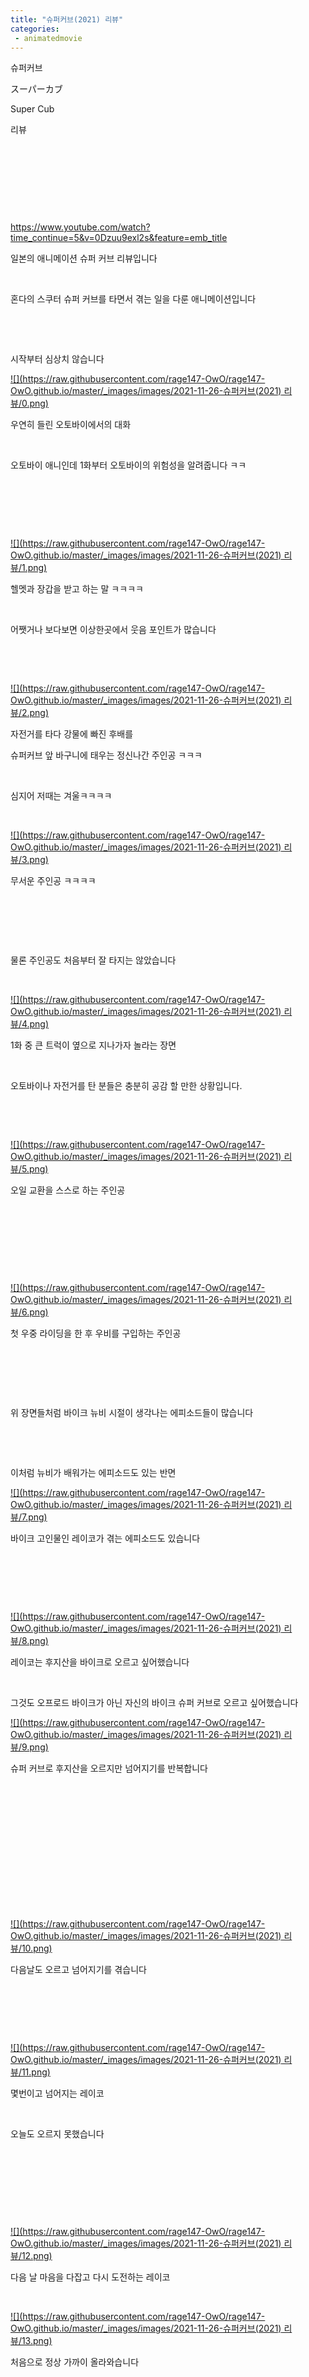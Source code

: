 ```yaml
---
title: "슈퍼커브(2021) 리뷰"
categories:
 - animatedmovie
---
```









슈퍼커브

スーパーカブ

Super Cub

리뷰

​

​

​

​

<https://www.youtube.com/watch?time_continue=5&v=0Dzuu9exl2s&feature=emb_title>





 











일본의 애니메이션 슈퍼 커브 리뷰입니다

​

혼다의 스쿠터 슈퍼 커브를 타면서 겪는 일을 다룬 애니메이션입니다

​

​

시작부터 심상치 않습니다





 



[![](https://raw.githubusercontent.com/rage147-OwO/rage147-OwO.github.io/master/_images/images/2021-11-26-슈퍼커브(2021) 리뷰/0.png)](#)








우연히 들린 오토바이에서의 대화

​

오토바이 애니인데 1화부터 오토바이의 위험성을 알려줍니다 ㅋㅋ

​

​

​





 



[![](https://raw.githubusercontent.com/rage147-OwO/rage147-OwO.github.io/master/_images/images/2021-11-26-슈퍼커브(2021) 리뷰/1.png)](#)








헬멧과 장갑을 받고 하는 말 ㅋㅋㅋㅋ

​

어쨋거나 보다보면 이상한곳에서 웃음 포인트가 많습니다

​

​





 



[![](https://raw.githubusercontent.com/rage147-OwO/rage147-OwO.github.io/master/_images/images/2021-11-26-슈퍼커브(2021) 리뷰/2.png)](#)








자전거를 타다 강물에 빠진 후배를

슈퍼커브 앞 바구니에 태우는 정신나간 주인공 ㅋㅋㅋ

​

심지어 저때는 겨울ㅋㅋㅋㅋ

​





 



[![](https://raw.githubusercontent.com/rage147-OwO/rage147-OwO.github.io/master/_images/images/2021-11-26-슈퍼커브(2021) 리뷰/3.png)](#)








무서운 주인공 ㅋㅋㅋㅋ

​

​

​

물론 주인공도 처음부터 잘 타지는 않았습니다

​





 



[![](https://raw.githubusercontent.com/rage147-OwO/rage147-OwO.github.io/master/_images/images/2021-11-26-슈퍼커브(2021) 리뷰/4.png)](#)








1화 중 큰 트럭이 옆으로 지나가자 놀라는 장면

​

오토바이나 자전거를 탄 분들은 충분히 공감 할 만한 상황입니다.

​

​





 



[![](https://raw.githubusercontent.com/rage147-OwO/rage147-OwO.github.io/master/_images/images/2021-11-26-슈퍼커브(2021) 리뷰/5.png)](#)








오일 교환을 스스로 하는 주인공

​

​

​

​





 



[![](https://raw.githubusercontent.com/rage147-OwO/rage147-OwO.github.io/master/_images/images/2021-11-26-슈퍼커브(2021) 리뷰/6.png)](#)








첫 우중 라이딩을 한 후 우비를 구입하는 주인공

​

​

​

위 장면들처럼 바이크 뉴비 시절이 생각나는 에피소드들이 많습니다

​

​

이처럼 뉴비가 배워가는 에피소드도 있는 반면





 



[![](https://raw.githubusercontent.com/rage147-OwO/rage147-OwO.github.io/master/_images/images/2021-11-26-슈퍼커브(2021) 리뷰/7.png)](#)








바이크 고인물인 레이코가 겪는 에피소드도 있습니다

​

​

​





 



[![](https://raw.githubusercontent.com/rage147-OwO/rage147-OwO.github.io/master/_images/images/2021-11-26-슈퍼커브(2021) 리뷰/8.png)](#)








레이코는 후지산을 바이크로 오르고 싶어했습니다

​

그것도 오프로드 바이크가 아닌 자신의 바이크 슈퍼 커브로 오르고 싶어했습니다





 



[![](https://raw.githubusercontent.com/rage147-OwO/rage147-OwO.github.io/master/_images/images/2021-11-26-슈퍼커브(2021) 리뷰/9.png)](#)








슈퍼 커브로 후지산을 오르지만 넘어지기를 반복합니다

​

​

​

​

​

​

​





 



[![](https://raw.githubusercontent.com/rage147-OwO/rage147-OwO.github.io/master/_images/images/2021-11-26-슈퍼커브(2021) 리뷰/10.png)](#)








다음날도 오르고 넘어지기를 겪습니다

​

​

​





 



[![](https://raw.githubusercontent.com/rage147-OwO/rage147-OwO.github.io/master/_images/images/2021-11-26-슈퍼커브(2021) 리뷰/11.png)](#)








몇번이고 넘어지는 레이코

​

오늘도 오르지 못했습니다

​

​

​

​





 



[![](https://raw.githubusercontent.com/rage147-OwO/rage147-OwO.github.io/master/_images/images/2021-11-26-슈퍼커브(2021) 리뷰/12.png)](#)








다음 날 마음을 다잡고 다시 도전하는 레이코

​





 



[![](https://raw.githubusercontent.com/rage147-OwO/rage147-OwO.github.io/master/_images/images/2021-11-26-슈퍼커브(2021) 리뷰/13.png)](#)








처음으로 정상 가까이 올라와습니다

​

​

​

​

​

​





 



[![](https://raw.githubusercontent.com/rage147-OwO/rage147-OwO.github.io/master/_images/images/2021-11-26-슈퍼커브(2021) 리뷰/14.png)](#)








[![](https://raw.githubusercontent.com/rage147-OwO/rage147-OwO.github.io/master/_images/images/2021-11-26-슈퍼커브(2021) 리뷰/15.png)](#)








[![](https://raw.githubusercontent.com/rage147-OwO/rage147-OwO.github.io/master/_images/images/2021-11-26-슈퍼커브(2021) 리뷰/16.png)](#)








[![](https://raw.githubusercontent.com/rage147-OwO/rage147-OwO.github.io/master/_images/images/2021-11-26-슈퍼커브(2021) 리뷰/17.png)](#)








[![](https://raw.githubusercontent.com/rage147-OwO/rage147-OwO.github.io/master/_images/images/2021-11-26-슈퍼커브(2021) 리뷰/18.png)](#)








​

​

​





 



[![](https://raw.githubusercontent.com/rage147-OwO/rage147-OwO.github.io/master/_images/images/2021-11-26-슈퍼커브(2021) 리뷰/19.png)](#)








오늘은 정상까지 갈 수 있을 것만 같은 컨디션

​

​





 



[![](https://raw.githubusercontent.com/rage147-OwO/rage147-OwO.github.io/master/_images/images/2021-11-26-슈퍼커브(2021) 리뷰/20.png)](#)








하지만 돌에 걸려 넘어지고

​

​





 



[![](https://raw.githubusercontent.com/rage147-OwO/rage147-OwO.github.io/master/_images/images/2021-11-26-슈퍼커브(2021) 리뷰/21.png)](#)








크게 넘어지게 됩니다

​

​

​





 



[![](https://raw.githubusercontent.com/rage147-OwO/rage147-OwO.github.io/master/_images/images/2021-11-26-슈퍼커브(2021) 리뷰/22.png)](#)








넘어지고나서 바로 고개를 들어 확인하는 바이크의 상태

​

​





 



[![](https://raw.githubusercontent.com/rage147-OwO/rage147-OwO.github.io/master/_images/images/2021-11-26-슈퍼커브(2021) 리뷰/23.png)](#)








오일이 새고 프레임이 완전히 휘었습니다

​

바이크를 바라보며 더 이상 후지산을 오를 수 없음을 직감하는 레이코





 



[![](https://raw.githubusercontent.com/rage147-OwO/rage147-OwO.github.io/master/_images/images/2021-11-26-슈퍼커브(2021) 리뷰/24.png)](#)








바이크를 회수 한 후 친구를 불러 이야기를 합니다

​

​

​

저는 이 에피소드를 보면서 엄청 많이 울었습니다

​

오랫동안 자전거를 타 왔고 산을 오른 그 기분을 알기에 더더욱 공감이 되었습니다.

​

​

​

​

자신의 바이크로 산을 오르고 싶고

​

계속 넘어져도 계속 도전하며

​

크게 넘어 진 후 바이크를 보며..

​

"아 끝났구나.. 하지만 최선을 다했어"

​

그 후 아무것도 아닌 것처럼. 바보같은 짓을 한것처럼

시원하게 말할 수 있는 기분

​

정말로 공감이 많이 갔습니다

​

​

<https://linkkf.app/%EC%8A%88%ED%8D%BC-%EC%BB%A4%EB%B8%8C/%EC%8A%88%ED%8D%BC-%EC%BB%A4%EB%B8%8C-5%ED%99%94.html/>





 



[**슈퍼 커브 5화**
5화 :: <<<= = =>>> 슈퍼 커브 12화 11화 10화 9화 8화 7화 6화 4화 3화 2화 1화


linkkf.app](https://linkkf.app/%EC%8A%88%ED%8D%BC-%EC%BB%A4%EB%B8%8C/%EC%8A%88%ED%8D%BC-%EC%BB%A4%EB%B8%8C-5%ED%99%94.html/)




 



슈퍼 커브 5화는 자전거와 바이크를 오래 탄 사람에게 매우 추천하는 에피소드입니다

​

​

​

​

​

​

​

​

​





 



[![](https://raw.githubusercontent.com/rage147-OwO/rage147-OwO.github.io/master/_images/images/2021-11-26-슈퍼커브(2021) 리뷰/25.png)](#)








그 밖에도 첫 장거리를 달리는 에피소드

​

​





 



[![](https://raw.githubusercontent.com/rage147-OwO/rage147-OwO.github.io/master/_images/images/2021-11-26-슈퍼커브(2021) 리뷰/26.png)](#)








눈이 오는 에피소드 등 다양한 에피소드들이 있습니다

​

​





 



[![](https://raw.githubusercontent.com/rage147-OwO/rage147-OwO.github.io/master/_images/images/2021-11-26-슈퍼커브(2021) 리뷰/27.png)](#)








클래식과 시골 그리고 슈퍼 커브

​

보다 보면 바이크를 끌고 나가고 싶어지는 얘니

​

실제로 슈퍼 커브 판매량이 늘어난 그 애니

​

추천합니다

​

​





 

